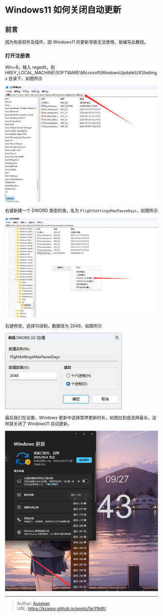 # Windows11 如何关闭自动更新


## 前言

因为有些软件及插件，因 Windows11 的更新导致无法使用，故编写此教程。

### 打开注册表

Win&#43;R，输入 regedit，到 HKEY_LOCAL_MACHINE\SOFTWARE\Microsoft\WindowsUpdate\UX\Settings 目录下，如图所示

![1](/images/Windows11_update/1.png)

右键新建一个 DWORD 类型的值，名为 `FlightSettingsMaxPauseDays`，如图所示

![2](/images/Windows11_update/2.png)

右键修改，选择10进制，数据改为 2048，如图所示

![3](/images/Windows11_update/3.png)

最后我们在设置，Windows 更新中选择暂停更新时长，如图拉到底选择最长，这样就关闭了 Windows11 自动更新。

![4](/images/Windows11_update/4.png)


---

> Author: [Auseper](https://github.com/KZaqur)  
> URL: https://kzaqur.github.io/posts/5e31b8f/  

